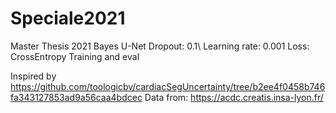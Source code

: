 # Speciale2021
Master Thesis 2021
Bayes U-Net 
  Dropout: 0.1\\
  Learning rate: 0.001
  Loss: CrossEntropy
  Training and eval
  
Inspired by https://github.com/toologicbv/cardiacSegUncertainty/tree/b2ee4f0458b746fa343127853ad9a56caa4bdcec
Data from: https://acdc.creatis.insa-lyon.fr/

